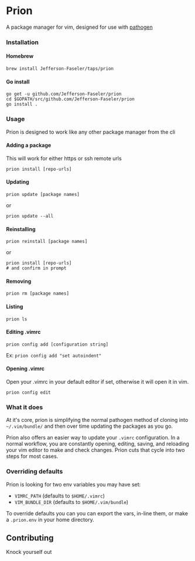 # Prion

A package manager for vim, designed for use with [pathogen](https://github.com/tpope/vim-pathogen)

### Installation

#### Homebrew
```
brew install Jefferson-Faseler/taps/prion
```

#### Go install
```
go get -u github.com/Jefferson-Faseler/prion
cd $GOPATH/src/github.com/Jefferson-Faseler/prion
go install .
```

### Usage
Prion is designed to work like any other package manager from the cli

#### Adding a package
This will work for either https or ssh remote urls

```
prion install [repo-urls]
```

#### Updating
```
prion update [package names]
```

or
```
prion update --all
```

#### Reinstalling
```
prion reinstall [package names]
```

or
```
prion install [repo-urls]
# and confirm in prompt
```

#### Removing
```
prion rm [package names]
```

#### Listing
```
prion ls
```

#### Editing .vimrc
```
prion config add [configuration string]
```

Ex: `prion config add "set autoindent"`

#### Opening .vimrc
Open your .vimrc in your default editor if set, otherwise it will open it in vim.

```
prion config edit
```


### What it does
At it's core, prion is simplifying the normal pathogen method of cloning into `~/.vim/bundle/` and then over time updating the packages as you go.

Prion also offers an easier way to update your `.vimrc` configuration. In a normal workflow, you are constantly opening, editing, saving, and reloading your vim editor to make and check changes. Prion cuts that cycle into two steps for most cases.


### Overriding defaults
Prion is looking for two env variables you may have set:
- `VIMRC_PATH` (defaults to `$HOME/.vimrc`)
- `VIM_BUNDLE_DIR` (defaults to `$HOME/.vim/bundle`)

To override defaults you can you can export the vars, in-line them, or make a `.prion.env` in your home directory.

## Contributing
Knock yourself out
